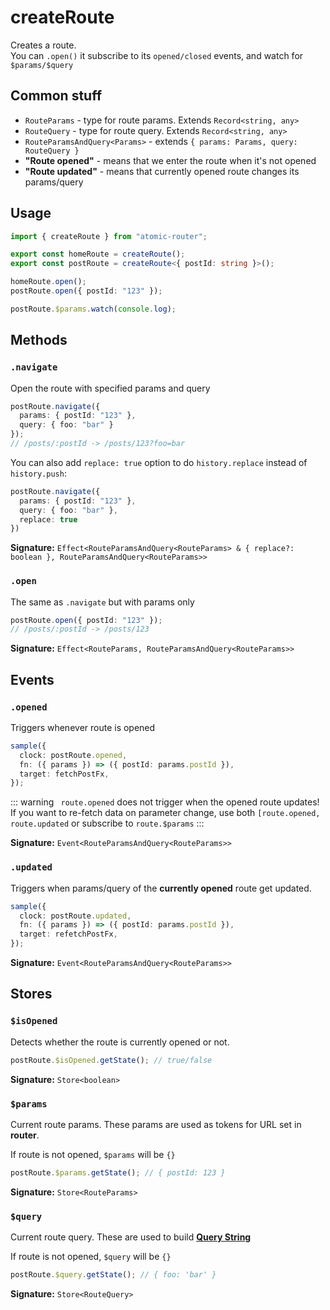 # createRoute

Creates a route.  
You can `.open()` it subscribe to its `opened/closed` events, and watch for `$params/$query`

## Common stuff

- `RouteParams` - type for route params. Extends `Record<string, any>`
- `RouteQuery` - type for route query. Extends `Record<string, any>`
- `RouteParamsAndQuery<Params>` - extends `{ params: Params, query: RouteQuery }`
- **"Route opened"** - means that we enter the route when it's not opened
- **"Route updated"** - means that currently opened route changes its params/query

## Usage

```ts
import { createRoute } from "atomic-router";

export const homeRoute = createRoute();
export const postRoute = createRoute<{ postId: string }>();

homeRoute.open();
postRoute.open({ postId: "123" });

postRoute.$params.watch(console.log);
```

## Methods

### `.navigate`

Open the route with specified params and query

```ts
postRoute.navigate({ 
  params: { postId: "123" }, 
  query: { foo: "bar" } 
});
// /posts/:postId -> /posts/123?foo=bar
```

You can also add `replace: true` option to do `history.replace` instead of `history.push`:

```ts
postRoute.navigate({
  params: { postId: "123" },
  query: { foo: "bar" },
  replace: true
})
```

**Signature:** `Effect<RouteParamsAndQuery<RouteParams> & { replace?: boolean }, RouteParamsAndQuery<RouteParams>>`

### `.open`

The same as `.navigate` but with params only

```ts
postRoute.open({ postId: "123" });
// /posts/:postId -> /posts/123
```

**Signature:** `Effect<RouteParams, RouteParamsAndQuery<RouteParams>>`

## Events

### `.opened`

Triggers whenever route is opened

```ts
sample({
  clock: postRoute.opened,
  fn: ({ params }) => ({ postId: params.postId }),
  target: fetchPostFx,
});
```

::: warning
` route.opened` does not trigger when the opened route updates!  
If you want to re-fetch data on parameter change, use both `[route.opened, route.updated` or subscribe to `route.$params`
:::

**Signature:** `Event<RouteParamsAndQuery<RouteParams>>`

### `.updated`

Triggers when params/query of the **currently opened** route get updated.

```ts
sample({
  clock: postRoute.updated,
  fn: ({ params }) => ({ postId: params.postId }),
  target: refetchPostFx,
});
```

**Signature:** `Event<RouteParamsAndQuery<RouteParams>>`

## Stores

### `$isOpened`

Detects whether the route is currently opened or not.

```ts
postRoute.$isOpened.getState(); // true/false
```

**Signature:** `Store<boolean>`

### `$params`

Current route params. These params are used as tokens for URL set in **router**.

If route is not opened, `$params` will be `{}`

```ts
postRoute.$params.getState(); // { postId: 123 }
```

**Signature:** `Store<RouteParams>`

### `$query`

Current route query. These are used to build [**Query String**](https://en.wikipedia.org/wiki/Query_string)

If route is not opened, `$query` will be `{}`

```ts
postRoute.$query.getState(); // { foo: 'bar' }
```

**Signature:** `Store<RouteQuery>`
